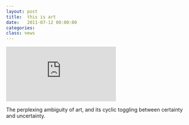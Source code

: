 ```yaml
---
layout: post
title:  this is art
date:   2011-07-12 00:00:00
categories: 
class: news
---
```


<iframe class="movie-frame" src="http://player.vimeo.com/video/26320415?title=0&amp;byline=0&amp;portrait=0&amp;color=939b9e&amp;autoplay=1&amp;loop=1&amp;api=1" frameborder="0" webkitAllowFullScreen mozallowfullscreen allowFullScreen></iframe>

The perplexing ambiguity of art, and its cyclic toggling between certainty and uncertainty.

